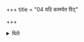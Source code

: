 +++
title = "04 यदि कामयेत विट्"

+++

<details><summary>थिते</summary>

यदि कामयेत विट् क्षत्रादोजीयसी स्यादिति यथासमाम्नातमादितस्त्रिभिर्गणैर्हुत्वारण्येऽनुवाक्यस्य षट्सु पदान्तरालेषु षद्गणानोप्यारण्ये ऽनुवाक्येन जुहुयात् ४
</details>
